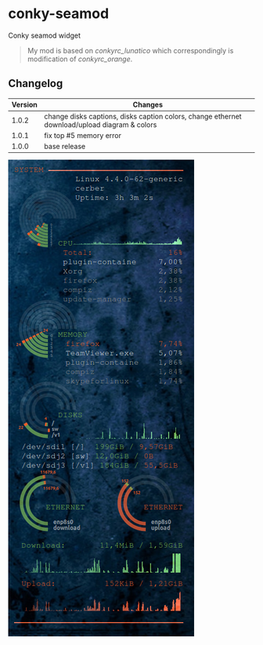 # conky-seamod
Conky seamod widget

> My mod is based on *conkyrc_lunatico* which correspondingly is modification of *conkyrc_orange*.

## Changelog

Version | Changes
--- | ---
1.0.2 | change disks captions, disks caption colors, change ethernet download/upload diagram & colors
1.0.1 | fix top #5 memory error
1.0.0 | base release

![alt tag](https://github.com/alex1788/conky-seamod/blob/master/conky_seamod.png?raw=true)

